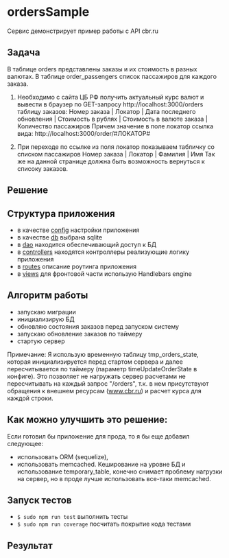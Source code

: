 # ordersSample
Сервис демонстрирует пример работы с API cbr.ru

## Задача
В таблице orders представлены заказы и их стоимость в разных валютах.
В таблице order_passengers список пассажиров для каждого заказа.

1. Необходимо с сайта ЦБ РФ получить актуальный курс валют и вывести в браузер по GET-запросу http://localhost:3000/orders таблицу заказов:
Номер заказа | Локатор | Дата последнего обновления | Стоимость в рублях | Стоимость в валюте заказа | Количество пассажиров 
Причем значение в поле локатор ссылка вида: http://localhost:3000/order/#ЛОКАТОР#

2. При переходе по ссылке из поля локатор показываем табличку со списком пассажиров
Номер заказа | Локатор | Фамилия | Имя
Так же на данной странице должна быть возможность вернуться к списоку заказов.

## Решение

## Структура приложения
 - в качестве [config](./config) настройки приложения
 - в качестве [db](./db) выбрана sqlite
 - в [dao](./dao) находится обеспечивающий доступ к БД
 - в [controllers](./controllers) находятся контроллеры реализующие логику приложения
 - в [routes](./routes) описание роутинга приложения
 - в [views](./views) для фронтовой части использую Handlebars engine

## Алгоритм работы 
  - запускаю миграции
  - инициализирую БД
  - обновляю состояния заказов перед запуском систему
  - запускаю обновление заказов по таймеру
  - стартую сервер
 
 Примечание: Я использую временную таблицу tmp_orders_state, которая инициализируется перед стартом сервера и далее пересчитывается по таймеру (параметр timeUpdateOrderState в конфиге).
 Это позволяет не нагружать сервер расчетами не пересчитывать на каждый запрос "/orders",
 т.к. в нем присутствуют обращения к внешнем ресурсам (www.cbr.ru) и расчет курса для каждой строки.
 
## Как можно улучшить это решение: 
Если готовил бы приложение для прода, то я бы еще добавил следующее:
 - использовать ORM (sequelize),
 - использовать memcached. Кеширование на уровне БД и использование temporary_table, конечно снимает проблему нагрузки на сервер,
но в проде лучше использовать все-таки memcached.

## Запуск тестов   
 - `$ sudo npm run test` выполнить тесты
 - `$ sudo npm run coverage` посчитать покрытие кода тестами

## Результат

